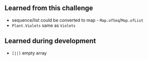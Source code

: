 ## Learned from this challenge

- sequence/list could be converted to map - ```Map.ofSeq```/```Map.ofList```
- ```Plant.Violets``` same as ```Violets```

## Learned during development

- ```[||]``` empty array
